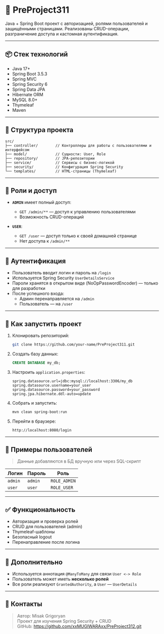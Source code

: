 # 🚀 PreProject311

Java + Spring Boot проект с авторизацией, ролями пользователей и защищёнными страницами. Реализованы CRUD-операции, разграничение доступа и кастомная аутентификация.

---

## 📦 Стек технологий

- Java 17+
- Spring Boot 3.5.3
- Spring MVC
- Spring Security 6
- Spring Data JPA
- Hibernate ORM
- MySQL 8.0+
- Thymeleaf
- Maven

---

## 📂 Структура проекта

```
src/
├── controller/        // Контроллеры для работы с пользователями и интерфейсом
├── model/             // Сущности: User, Role
├── repository/        // JPA-репозитории
├── service/           // Сервисы с бизнес-логикой
├── security/          // Конфигурация Spring Security
└── templates/         // HTML-страницы (Thymeleaf)
```

---

## 🔐 Роли и доступ

- **`ADMIN`** имеет полный доступ:
  - `GET /admin/**` — доступ к управлению пользователями
  - Возможность CRUD-операций

- **`USER`**:
  - `GET /user` — доступ только к своей домашней странице
  - Нет доступа к `/admin/**`

---

## 🔑 Аутентификация

- Пользователь вводит логин и пароль на `/login`
- Используется Spring Security `UserDetailsService`
- Пароли хранятся в открытом виде (NoOpPasswordEncoder) — только для разработки
- После успешного входа:
  - Админ перенаправляется на `/admin`
  - Пользователь — на `/user`

---

## 🧪 Как запустить проект

1. Клонировать репозиторий:
   ```bash
   git clone https://github.com/your-name/PreProject311.git
   ```

2. Создать базу данных:
   ```sql
   CREATE DATABASE my_db;
   ```

3. Настроить `application.properties`:

   ```properties
   spring.datasource.url=jdbc:mysql://localhost:3306/my_db
   spring.datasource.username=your_user
   spring.datasource.password=your_password
   spring.jpa.hibernate.ddl-auto=update
   ```

4. Собрать и запустить:
   ```bash
   mvn clean spring-boot:run
   ```

5. Перейти в браузере:
   ```
   http://localhost:8080/login
   ```

---

## 👤 Примеры пользователей

> Данные добавляются в БД вручную или через SQL-скрипт

| Логин     | Пароль  | Роль         |
|-----------|---------|--------------|
| `admin`   | `admin` | `ROLE_ADMIN` |
| `user`    | `user`  | `ROLE_USER`  |

---

## ✅ Функциональность

- Авторизация и проверка ролей
- CRUD для пользователей (admin)
- Thymeleaf-шаблоны
- Безопасный logout
- Перенаправление после логина

---

## 📌 Дополнительно

- Используется аннотация `@ManyToMany` для связи `User <-> Role`
- Пользователь может иметь **несколько ролей**
- Все роли реализуют `GrantedAuthority`, а `User` — `UserDetails`

---

## 📧 Контакты

> Автор: Misak Grigoryan  
> Проект для изучения Spring Security + CRUD  
> GitHub: https://github.com/xxMUGIWARAxx/PreProject312.git
